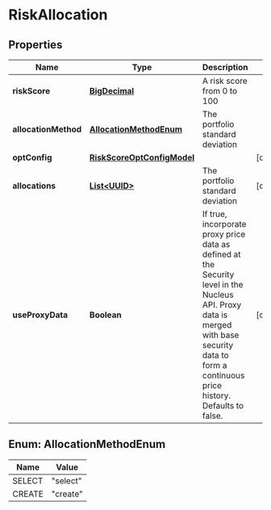
# RiskAllocation

## Properties
Name | Type | Description | Notes
------------ | ------------- | ------------- | -------------
**riskScore** | [**BigDecimal**](BigDecimal.md) | A risk score from 0 to 100 | 
**allocationMethod** | [**AllocationMethodEnum**](#AllocationMethodEnum) | The portfolio standard deviation | 
**optConfig** | [**RiskScoreOptConfigModel**](RiskScoreOptConfigModel.md) |  |  [optional]
**allocations** | [**List&lt;UUID&gt;**](UUID.md) | The portfolio standard deviation |  [optional]
**useProxyData** | **Boolean** | If true, incorporate proxy price data as defined at the Security level in the Nucleus API. Proxy data is merged with base security data to form a continuous price history. Defaults to false. |  [optional]


<a name="AllocationMethodEnum"></a>
## Enum: AllocationMethodEnum
Name | Value
---- | -----
SELECT | &quot;select&quot;
CREATE | &quot;create&quot;



